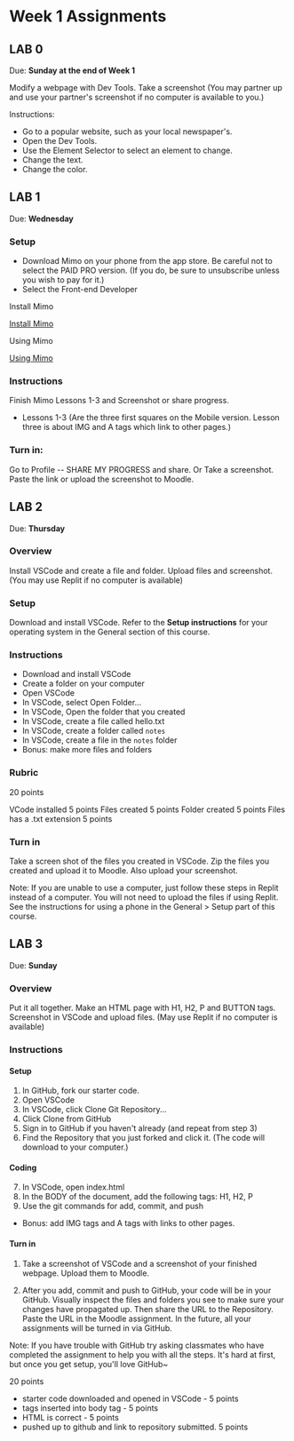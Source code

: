 # Week 1 Assignments

## LAB 0

Due: **Sunday at the end of Week 1**

Modify a webpage with Dev Tools. Take a screenshot (You may partner up and use your partner's screenshot if no computer is available to you.)

Instructions:

* Go to a popular website, such as your local newspaper's.
* Open the Dev Tools.
* Use the Element Selector to select an element to change.
* Change the text.
* Change the color.

## LAB 1

Due: **Wednesday**

### Setup

* Download Mimo on your phone from the app store. Be careful not to select the PAID PRO version. (If you do, be sure to unsubscribe unless you wish to pay for it.)
* Select the Front-end Developer

Install Mimo

<a href="https://youtu.be/YLpiAO_xg-U"> Install Mimo </a>

Using Mimo

<a href="https://youtu.be/ovyi2sniARw"> Using Mimo </a>

### Instructions

Finish Mimo Lessons 1-3 and Screenshot or share progress.

* Lessons 1-3 (Are the three first squares on the Mobile version. Lesson three is about IMG and A tags which link to other pages.)

### Turn in:

Go to Profile -- SHARE MY PROGRESS and share. Or Take a screenshot. Paste the link or upload the screenshot to Moodle.

## LAB 2

Due: **Thursday**

### Overview

Install VSCode and create a file and folder. Upload files and screenshot. (You may use Replit if no computer is available)

### Setup

Download and install VSCode. Refer to the **Setup instructions** for your operating system in the General section of this course.

### Instructions

* Download and install VSCode
* Create a folder on your computer
* Open VSCode
* In VSCode, select Open Folder...
* In VSCode, Open the folder that you created
* In VSCode, create a file called hello.txt
* In VSCode, create a folder called `notes`
* In VSCode, create a file in the `notes` folder 
* Bonus: make more files and folders

### Rubric

20 points

VCode installed 5 points
Files created 5 points
Folder created 5 points
Files has a .txt extension 5 points

### Turn in

Take a screen shot of the files you created in VSCode. Zip the files you created and upload it to Moodle. Also upload your screenshot.

Note: If you are unable to use a computer, just follow these steps in Replit instead of a computer. You will not need to upload the files if using Replit. See the instructions for using a phone in the General > Setup part of this course.

## LAB 3

Due: **Sunday**

### Overview

Put it all together. Make an HTML page with H1, H2, P and BUTTON tags. Screenshot in VSCode and upload files. (May use Replit if no computer is available)

### Instructions

#### Setup

1. In GitHub, fork our starter code.
2. Open VSCode
3. In VSCode, click Clone Git Repository...
4. Click Clone from GitHub
5. Sign in to GitHub if you haven't already (and repeat from step 3)
6. Find the Repository that you just forked and click it. (The code will download to your computer.)

#### Coding

7. In VSCode, open index.html
8. In the BODY of the document, add the following tags: H1, H2, P
9. Use the git commands for add, commit, and push

* Bonus: add IMG tags and A tags with links to other pages.

#### Turn in 

1. Take a screenshot of VSCode and a screenshot of your finished webpage. Upload them to Moodle.

2. After you add, commit and push to GitHub, your code will be in your GitHub. Visually inspect the files and folders you see to make sure your changes have propagated up. Then share the URL to the Repository. Paste the URL in the Moodle assignment. In the future, all your assignments will be turned in via GitHub.

Note: If you have trouble with GitHub try asking classmates who have completed the assignment to help you with all the steps. It's hard at first, but once you get setup, you'll love GitHub~

20 points

* starter code downloaded and opened in VSCode - 5 points
* tags inserted into body tag - 5 points
* HTML is correct - 5 points
* pushed up to github and link to repository submitted. 5 points

